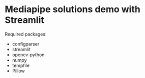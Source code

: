 # Mediapipe solutions demo with Streamlit

Required packages:
- configparser
- streamlit 
- opencv-python
- numpy
- tempfile
- Pillow
